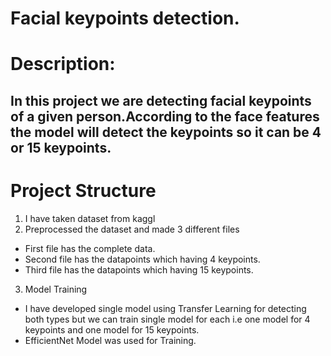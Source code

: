 # Facial keypoints detection.


# Description:

## In this project we are detecting facial keypoints of  a given person.According to the face features the model will detect the keypoints so it can be 4 or 15 keypoints.


# Project Structure

1. I have taken dataset from kaggl
2. Preprocessed the dataset and made 3 different files
  - First file has the complete data.
  - Second file has the datapoints which having 4 keypoints.
  - Third file has the datapoints which having 15 keypoints.
3. Model Training
  - I have developed single model using Transfer Learning for detecting both types but we can train single model for each i.e one model for 4 keypoints and one model for 15 keypoints.
  - EfficientNet Model was used for Training.
 
   
